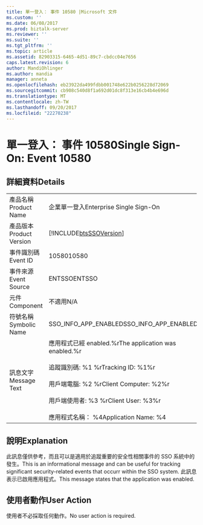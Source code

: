 ```yaml
---
title: 單一登入： 事件 10580 |Microsoft 文件
ms.custom: ''
ms.date: 06/08/2017
ms.prod: biztalk-server
ms.reviewer: ''
ms.suite: ''
ms.tgt_pltfrm: ''
ms.topic: article
ms.assetid: 82903315-6465-4d51-89c7-cbdcc04e7656
caps.latest.revision: 6
author: MandiOhlinger
ms.author: mandia
manager: anneta
ms.openlocfilehash: eb23922da499fdbb001748e622b0256228d72069
ms.sourcegitcommit: cb908c540d8f1a692d01dc8f313e16cb4b4e696d
ms.translationtype: MT
ms.contentlocale: zh-TW
ms.lasthandoff: 09/20/2017
ms.locfileid: "22270238"
---
```

# <a name="single-sign-on-event-10580"></a><span data-ttu-id="f12be-102">單一登入： 事件 10580</span><span class="sxs-lookup"><span data-stu-id="f12be-102">Single Sign-On: Event 10580</span></span>
## <a name="details"></a><span data-ttu-id="f12be-103">詳細資料</span><span class="sxs-lookup"><span data-stu-id="f12be-103">Details</span></span>  
  
|||  
|-|-|  
|<span data-ttu-id="f12be-104">產品名稱</span><span class="sxs-lookup"><span data-stu-id="f12be-104">Product Name</span></span>|<span data-ttu-id="f12be-105">企業單一登入</span><span class="sxs-lookup"><span data-stu-id="f12be-105">Enterprise Single Sign-On</span></span>|  
|<span data-ttu-id="f12be-106">產品版本</span><span class="sxs-lookup"><span data-stu-id="f12be-106">Product Version</span></span>|[!INCLUDE[btsSSOVersion](../includes/btsssoversion-md.md)]|  
|<span data-ttu-id="f12be-107">事件識別碼</span><span class="sxs-lookup"><span data-stu-id="f12be-107">Event ID</span></span>|<span data-ttu-id="f12be-108">10580</span><span class="sxs-lookup"><span data-stu-id="f12be-108">10580</span></span>|  
|<span data-ttu-id="f12be-109">事件來源</span><span class="sxs-lookup"><span data-stu-id="f12be-109">Event Source</span></span>|<span data-ttu-id="f12be-110">ENTSSO</span><span class="sxs-lookup"><span data-stu-id="f12be-110">ENTSSO</span></span>|  
|<span data-ttu-id="f12be-111">元件</span><span class="sxs-lookup"><span data-stu-id="f12be-111">Component</span></span>|<span data-ttu-id="f12be-112">不適用</span><span class="sxs-lookup"><span data-stu-id="f12be-112">N/A</span></span>|  
|<span data-ttu-id="f12be-113">符號名稱</span><span class="sxs-lookup"><span data-stu-id="f12be-113">Symbolic Name</span></span>|<span data-ttu-id="f12be-114">SSO_INFO_APP_ENABLED</span><span class="sxs-lookup"><span data-stu-id="f12be-114">SSO_INFO_APP_ENABLED</span></span>|  
|<span data-ttu-id="f12be-115">訊息文字</span><span class="sxs-lookup"><span data-stu-id="f12be-115">Message Text</span></span>|<span data-ttu-id="f12be-116">應用程式已經 enabled.%r</span><span class="sxs-lookup"><span data-stu-id="f12be-116">The application was enabled.%r</span></span><br /><br /> <span data-ttu-id="f12be-117">追蹤識別碼: %1 %r</span><span class="sxs-lookup"><span data-stu-id="f12be-117">Tracking ID: %1%r</span></span><br /><br /> <span data-ttu-id="f12be-118">用戶端電腦: %2 %r</span><span class="sxs-lookup"><span data-stu-id="f12be-118">Client Computer: %2%r</span></span><br /><br /> <span data-ttu-id="f12be-119">用戶端使用者: %3 %r</span><span class="sxs-lookup"><span data-stu-id="f12be-119">Client User: %3%r</span></span><br /><br /> <span data-ttu-id="f12be-120">應用程式名稱： %4</span><span class="sxs-lookup"><span data-stu-id="f12be-120">Application Name: %4</span></span>|  
  
## <a name="explanation"></a><span data-ttu-id="f12be-121">說明</span><span class="sxs-lookup"><span data-stu-id="f12be-121">Explanation</span></span>  
 <span data-ttu-id="f12be-122">此訊息僅供參考，而且可以是適用於追蹤重要的安全性相關事件的 SSO 系統中的發生。</span><span class="sxs-lookup"><span data-stu-id="f12be-122">This is an informational message and can be useful for tracking significant security-related events that occurr within the SSO system.</span></span> <span data-ttu-id="f12be-123">此訊息表示已啟用應用程式。</span><span class="sxs-lookup"><span data-stu-id="f12be-123">This message states that the application was enabled.</span></span>  
  
## <a name="user-action"></a><span data-ttu-id="f12be-124">使用者動作</span><span class="sxs-lookup"><span data-stu-id="f12be-124">User Action</span></span>  
 <span data-ttu-id="f12be-125">使用者不必採取任何動作。</span><span class="sxs-lookup"><span data-stu-id="f12be-125">No user action is required.</span></span>